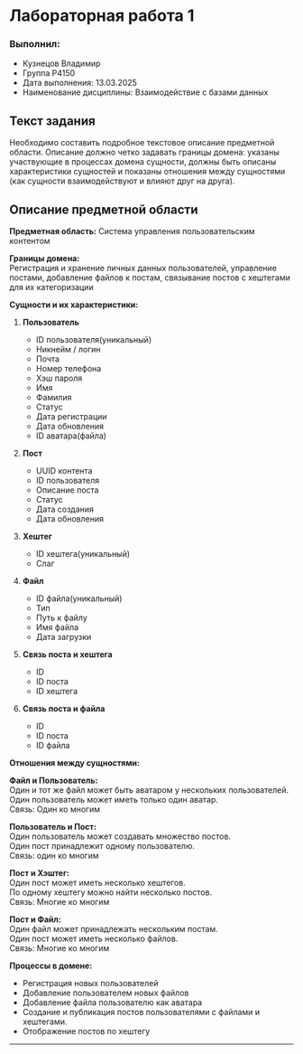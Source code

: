 # Лабораторная работа 1
### Выполнил:
* Кузнецов Владимир
* Группа P4150
* Дата выполнения: 13.03.2025
* Наименование дисциплины: Взаимодействие с базами данных

## Текст задания
Необходимо составить подробное текстовое описание предметной области. Описание должно четко задавать границы домена: указаны участвующие в процессах домена сущности, должны быть описаны характеристики сущностей и показаны отношения между сущностями (как сущности взаимодействуют и влияют друг на друга).
## Описание предметной области

**Предметная область:** Система управления пользовательским контентом

**Границы домена:**  
Регистрация и хранение личных данных пользователей, управление постами, добавление файлов к постам, связывание постов с хештегами для их категоризации

**Сущности и их характеристики:**  

1. **Пользователь**  
   - ID пользователя(уникальный)
   - Никнейм / логин
   - Почта
   - Номер телефона
   - Хэш пароля
   - Имя
   - Фамилия
   - Статус 
   - Дата регистрации
   - Дата обновления
   - ID аватара(файла)

2. **Пост**  
   - UUID контента
   - ID пользователя
   - Описание поста
   - Статус
   - Дата создания
   - Дата обновления

3. **Хештег**  
   - ID хештега(уникальный)
   - Слаг

4. **Файл**
   - ID файла(уникальный)
   - Тип
   - Путь к файлу
   - Имя файла
   - Дата загрузки

5. **Связь поста и хештега**
   - ID
   - ID поста
   - ID хештега

6. **Связь поста и файла**
   - ID
   - ID поста
   - ID файла


**Отношения между сущностями:**  

**Файл и Пользователь:**  
Один и тот же файл может быть аватаром у нескольких пользователей.  
Один пользователь может иметь только один аватар.  
Связь: Один ко многим  

**Пользователь и Пост:**  
Один пользователь может создавать множество постов.  
Один пост принадлежит одному пользователю.  
Связь: один ко многим  

**Пост и Хэштег:**  
Один пост может иметь несколько хештегов.  
По одному хештегу можно найти несколько постов.  
Связь: Многие ко многим  


**Пост и Файл:**  
Один файл может принадлежать нескольким постам.  
Один пост может иметь несколько файлов.  
Связь: Многие ко многим  


**Процессы в домене:**  
- Регистрация новых пользователей
- Добавление пользователем новых файлов
- Добавление файла пользователю как аватара
- Создание и публикация постов пользователями с файлами и хештегами.
- Отображение постов по хештегу

---